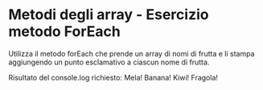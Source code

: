 # Metodi degli array - Esercizio metodo ForEach
Utilizza il metodo forEach che prende un array di nomi di frutta e li stampa aggiungendo un punto esclamativo a ciascun nome di frutta.

Risultato del console.log richiesto:
 Mela!
 Banana!
 Kiwi!
 Fragola!
